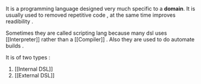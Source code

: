 It is a programming language designed very much specific to a **domain**. It is usually used to removed repetitive code , at the same time improves readibility . 

Sometimes they are called scripting lang because many dsl uses [[Interpreter]] rather than a  [[Compiler]] . Also they are used to do automate builds  .

It is of two types :
1. [[Internal DSL]]
2. [[External DSL]]


